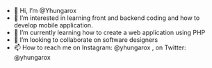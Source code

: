 - 👋 Hi, I’m @Yhungarox
- 👀 I’m interested in learning front and backend coding and how to develop mobile application.
- 🌱 I’m currently learning how to create a web application using PHP
- 💞️ I’m looking to collaborate on software designers
- 📫 How to reach me on Instagram: @yhungarox , on Twitter: @yhungarox 

<!---
Yhungarox/Yhungarox is a ✨ special ✨ repository because its `README.md` (this file) appears on your GitHub profile.
You can click the Preview link to take a look at your changes.
--->
